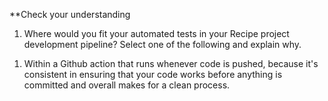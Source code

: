 **Check your understanding
1) Where would you fit your automated tests in your Recipe project development pipeline? Select one of the following and explain why.

1. Within a Github action that runs whenever code is pushed, because it's consistent in ensuring that your code works before anything is committed and overall makes for a clean process.





